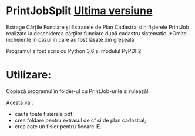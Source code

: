 # PrintJobSplit [Ultima versiune](https://github.com/uZuRu17/PrintJobSplit/releases)

Extrage Cărțile Funciare și Extrasele de Plan Cadastral din fișierele PrintJob realizate la deschiderea cărților funciare după cadastru sistematic.
*Omite încheierile în cazul in care au fost lăsate din greșeală

Programul a fost scris cu Python 3.6 și modulul PyPDF2

# Utilizare:

Copiază programul în folder-ul cu PrintJob-urile și ruleazăl.

Acesta va :
- cauta toate fisierele pdf;
- crea foldare pentru extrasul de cf si de plan cadastral;
- crea cate un fisier pentru fiecare IE.
